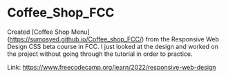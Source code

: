 # Coffee_Shop_FCC

Created [Coffee Shop Menu] (https://sumosyed.github.io/Coffee_shop_FCC/) from the Responsive Web Design CSS beta course in FCC. I just looked at the design and worked on the project without going through the tutorial in order to practice. 

Link: https://www.freecodecamp.org/learn/2022/responsive-web-design